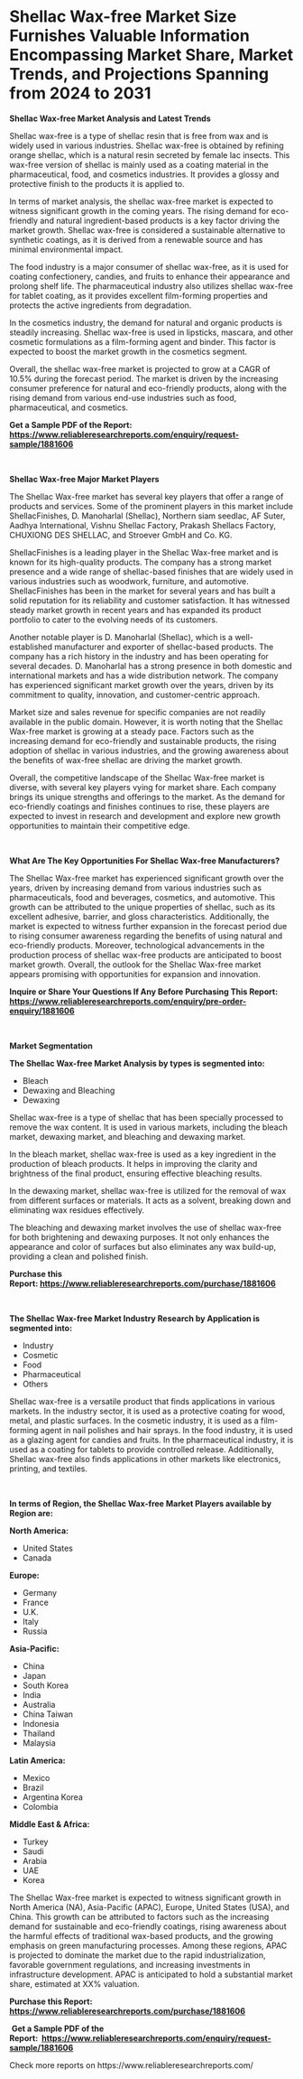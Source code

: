 <p><h1>Shellac Wax-free Market Size Furnishes Valuable Information Encompassing Market Share, Market Trends, and Projections Spanning from 2024 to 2031</h1></p><p><strong>Shellac Wax-free Market Analysis and Latest Trends</strong></p>
<p><p>Shellac wax-free is a type of shellac resin that is free from wax and is widely used in various industries. Shellac wax-free is obtained by refining orange shellac, which is a natural resin secreted by female lac insects. This wax-free version of shellac is mainly used as a coating material in the pharmaceutical, food, and cosmetics industries. It provides a glossy and protective finish to the products it is applied to.</p><p>In terms of market analysis, the shellac wax-free market is expected to witness significant growth in the coming years. The rising demand for eco-friendly and natural ingredient-based products is a key factor driving the market growth. Shellac wax-free is considered a sustainable alternative to synthetic coatings, as it is derived from a renewable source and has minimal environmental impact.</p><p>The food industry is a major consumer of shellac wax-free, as it is used for coating confectionery, candies, and fruits to enhance their appearance and prolong shelf life. The pharmaceutical industry also utilizes shellac wax-free for tablet coating, as it provides excellent film-forming properties and protects the active ingredients from degradation.</p><p>In the cosmetics industry, the demand for natural and organic products is steadily increasing. Shellac wax-free is used in lipsticks, mascara, and other cosmetic formulations as a film-forming agent and binder. This factor is expected to boost the market growth in the cosmetics segment.</p><p>Overall, the shellac wax-free market is projected to grow at a CAGR of 10.5% during the forecast period. The market is driven by the increasing consumer preference for natural and eco-friendly products, along with the rising demand from various end-use industries such as food, pharmaceutical, and cosmetics.</p></p>
<p><strong>Get a Sample PDF of the Report:&nbsp; <a href="https://www.reliableresearchreports.com/enquiry/request-sample/1881606">https://www.reliableresearchreports.com/enquiry/request-sample/1881606</a></strong></p>
<p>&nbsp;</p>
<p><strong>Shellac Wax-free Major Market Players</strong></p>
<p><p>The Shellac Wax-free market has several key players that offer a range of products and services. Some of the prominent players in this market include ShellacFinishes, D. Manoharlal (Shellac), Northern siam seedlac, AF Suter, Aadhya International, Vishnu Shellac Factory, Prakash Shellacs Factory, CHUXIONG DES SHELLAC, and Stroever GmbH and Co. KG.</p><p>ShellacFinishes is a leading player in the Shellac Wax-free market and is known for its high-quality products. The company has a strong market presence and a wide range of shellac-based finishes that are widely used in various industries such as woodwork, furniture, and automotive. ShellacFinishes has been in the market for several years and has built a solid reputation for its reliability and customer satisfaction. It has witnessed steady market growth in recent years and has expanded its product portfolio to cater to the evolving needs of its customers.</p><p>Another notable player is D. Manoharlal (Shellac), which is a well-established manufacturer and exporter of shellac-based products. The company has a rich history in the industry and has been operating for several decades. D. Manoharlal has a strong presence in both domestic and international markets and has a wide distribution network. The company has experienced significant market growth over the years, driven by its commitment to quality, innovation, and customer-centric approach.</p><p>Market size and sales revenue for specific companies are not readily available in the public domain. However, it is worth noting that the Shellac Wax-free market is growing at a steady pace. Factors such as the increasing demand for eco-friendly and sustainable products, the rising adoption of shellac in various industries, and the growing awareness about the benefits of wax-free shellac are driving the market growth.</p><p>Overall, the competitive landscape of the Shellac Wax-free market is diverse, with several key players vying for market share. Each company brings its unique strengths and offerings to the market. As the demand for eco-friendly coatings and finishes continues to rise, these players are expected to invest in research and development and explore new growth opportunities to maintain their competitive edge.</p></p>
<p>&nbsp;</p>
<p><strong>What Are The Key Opportunities For Shellac Wax-free Manufacturers?</strong></p>
<p><p>The Shellac Wax-free market has experienced significant growth over the years, driven by increasing demand from various industries such as pharmaceuticals, food and beverages, cosmetics, and automotive. This growth can be attributed to the unique properties of shellac, such as its excellent adhesive, barrier, and gloss characteristics. Additionally, the market is expected to witness further expansion in the forecast period due to rising consumer awareness regarding the benefits of using natural and eco-friendly products. Moreover, technological advancements in the production process of shellac wax-free products are anticipated to boost market growth. Overall, the outlook for the Shellac Wax-free market appears promising with opportunities for expansion and innovation.</p></p>
<p><strong>Inquire or Share Your Questions If Any Before Purchasing This Report: <a href="https://www.reliableresearchreports.com/enquiry/pre-order-enquiry/1881606">https://www.reliableresearchreports.com/enquiry/pre-order-enquiry/1881606</a></strong></p>
<p>&nbsp;</p>
<p><strong>Market Segmentation</strong></p>
<p><strong>The Shellac Wax-free Market Analysis by types is segmented into:</strong></p>
<p><ul><li>Bleach</li><li>Dewaxing and Bleaching</li><li>Dewaxing</li></ul></p>
<p><p>Shellac wax-free is a type of shellac that has been specially processed to remove the wax content. It is used in various markets, including the bleach market, dewaxing market, and bleaching and dewaxing market.</p><p>In the bleach market, shellac wax-free is used as a key ingredient in the production of bleach products. It helps in improving the clarity and brightness of the final product, ensuring effective bleaching results.</p><p>In the dewaxing market, shellac wax-free is utilized for the removal of wax from different surfaces or materials. It acts as a solvent, breaking down and eliminating wax residues effectively.</p><p>The bleaching and dewaxing market involves the use of shellac wax-free for both brightening and dewaxing purposes. It not only enhances the appearance and color of surfaces but also eliminates any wax build-up, providing a clean and polished finish.</p></p>
<p><strong>Purchase this Report:&nbsp;<a href="https://www.reliableresearchreports.com/purchase/1881606">https://www.reliableresearchreports.com/purchase/1881606</a></strong></p>
<p>&nbsp;</p>
<p><strong>The Shellac Wax-free Market Industry Research by Application is segmented into:</strong></p>
<p><ul><li>Industry</li><li>Cosmetic</li><li>Food</li><li>Pharmaceutical</li><li>Others</li></ul></p>
<p><p>Shellac wax-free is a versatile product that finds applications in various markets. In the industry sector, it is used as a protective coating for wood, metal, and plastic surfaces. In the cosmetic industry, it is used as a film-forming agent in nail polishes and hair sprays. In the food industry, it is used as a glazing agent for candies and fruits. In the pharmaceutical industry, it is used as a coating for tablets to provide controlled release. Additionally, Shellac wax-free also finds applications in other markets like electronics, printing, and textiles.</p></p>
<p>&nbsp;</p>
<p><strong>In terms of Region, the Shellac Wax-free Market Players available by Region are:</strong></p>
<p>
    <p> <strong> North America: </strong>
        <ul>
            <li>United States</li>
            <li>Canada</li>
        </ul>
        </p> 
    <p> <strong> Europe: </strong>
        <ul>
            <li>Germany</li>
            <li>France</li>
            <li>U.K.</li>
            <li>Italy</li>
            <li>Russia</li>
        </ul>
        </p> 
    <p> <strong> Asia-Pacific: </strong>
        <ul>
            <li>China</li>
            <li>Japan</li>
            <li>South Korea</li>
            <li>India</li>
            <li>Australia</li>
            <li>China Taiwan</li>
            <li>Indonesia</li>
            <li>Thailand</li>
            <li>Malaysia</li>
        </ul>
        </p> 
    <p> <strong> Latin America: </strong>
        <ul>
            <li>Mexico</li>
            <li>Brazil</li>
            <li>Argentina Korea</li>
            <li>Colombia</li>
        </ul>
        </p> 
    <p> <strong> Middle East & Africa: </strong>
        <ul>
            <li>Turkey</li>
            <li>Saudi</li>
            <li>Arabia</li>
            <li>UAE</li>
            <li>Korea</li>
        </ul>
    </p>
    </p>
<p><p>The Shellac Wax-free market is expected to witness significant growth in North America (NA), Asia-Pacific (APAC), Europe, United States (USA), and China. This growth can be attributed to factors such as the increasing demand for sustainable and eco-friendly coatings, rising awareness about the harmful effects of traditional wax-based products, and the growing emphasis on green manufacturing processes. Among these regions, APAC is projected to dominate the market due to the rapid industrialization, favorable government regulations, and increasing investments in infrastructure development. APAC is anticipated to hold a substantial market share, estimated at XX% valuation.</p></p>
<p><strong>Purchase this Report: <a href="https://www.reliableresearchreports.com/purchase/1881606">https://www.reliableresearchreports.com/purchase/1881606</a></strong></p>
<p>&nbsp;<strong>Get a Sample PDF of the Report:&nbsp;&nbsp;<a href="https://www.reliableresearchreports.com/enquiry/request-sample/1881606">https://www.reliableresearchreports.com/enquiry/request-sample/1881606</a></strong></p>
<p><strong></strong></p>
<p>Check more reports on https://www.reliableresearchreports.com/</p>